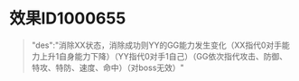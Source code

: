 # 效果ID1000655
> "des":"消除XX状态，消除成功则YY的GG能力发生变化（XX指代0对手能力上升1自身能力下降）（YY指代0对手1自己）（GG依次指代攻击、防御、特攻、特防、速度、命中）（对boss无效）"
